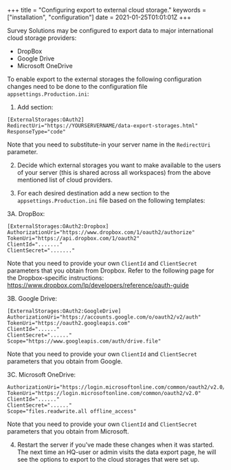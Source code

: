 +++
title = "Configuring export to external cloud storage."
keywords = ["installation", "configuration"]
date = 2021-01-25T01:01:01Z
+++

Survey Solutions may be configured to export data to major international
cloud storage providers:

- DropBox
- Google Drive
- Microsoft OneDrive

To enable export to the external storages the following configuration
changes need to be done to the configuration file `appsettings.Production.ini`:

1. Add section:
```
[ExternalStorages:OAuth2]
RedirectUri="https://YOURSERVERNAME/data-export-storages.html"
ResponseType="code"
```
Note that you need to substitute-in your server name in the `RedirectUri`
parameter.

2. Decide which external storages you want to make available to the users of
your server (this is shared across all workspaces) from the above mentioned
list of cloud providers.

3. For each desired destination add a new section to the
`appsettings.Production.ini` file based on the following templates:

3A. DropBox:

```
[ExternalStorages:OAuth2:Dropbox]
AuthorizationUri="https://www.dropbox.com/1/oauth2/authorize"
TokenUri="https://api.dropbox.com/1/oauth2"
ClientId="......."
ClientSecret="......."
```
Note that you need to provide your own `ClientId` and `ClientSecret`
parameters that you obtain from Dropbox. Refer to the following page
for the Dropbox-specific instructions:
https://www.dropbox.com/lp/developers/reference/oauth-guide

3B. Google Drive:

```
[ExternalStorages:OAuth2:GoogleDrive]
AuthorizationUri="https://accounts.google.com/o/oauth2/v2/auth"
TokenUri="https://oauth2.googleapis.com"
ClientId="......"
ClientSecret="......"
Scope="https://www.googleapis.com/auth/drive.file"
```
Note that you need to provide your own `ClientId` and `ClientSecret`
parameters that you obtain from Google.

3C. Microsoft OneDrive:

```
AuthorizationUri="https://login.microsoftonline.com/common/oauth2/v2.0/authorize"
TokenUri="https://login.microsoftonline.com/common/oauth2/v2.0"
ClientId="......"
ClientSecret="......"
Scope="files.readwrite.all offline_access"
```

Note that you need to provide your own `ClientId` and `ClientSecret` parameters
that you obtain from Microsoft.

4. Restart the server if you've made these changes when it was started.
The next time an HQ-user or admin visits the data export page, he will
see the options to export to the cloud storages that were set up.
